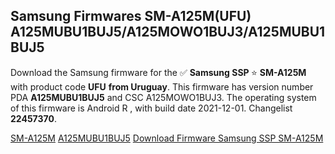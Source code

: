 <h2>Samsung Firmwares SM-A125M(UFU) A125MUBU1BUJ5/A125MOWO1BUJ3/A125MUBU1BUJ5</h2>
Download the Samsung firmware for the ✅ <strong>Samsung SSP </strong> ⭐ <strong>SM-A125M</strong> with product code <strong>UFU</strong> <strong> from Uruguay</strong>. This firmware has version number PDA <strong>A125MUBU1BUJ5</strong> and CSC A125MOWO1BUJ3. The operating system of this firmware is Android R , with build date 2021-12-01. Changelist <strong>22457370</strong>.


[SM-A125M](https://samfirm.shop/samsung/model/SM-A125M)
[A125MUBU1BUJ5](https://samfirm.shop/samsung/pda/A125MUBU1BUJ5)
[Download Firmware Samsung SSP SM-A125M](https://samfirm.shop/samsung/firmware/479110)
